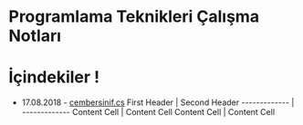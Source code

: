 # Programlama Teknikleri Çalışma Notları #
# İçindekiler !
- 17.08.2018 - [cembersinif.cs](https://github.com/odabirtanri/programlateknikleri/blob/master/cembersinif.cs)
 First Header  | Second Header
------------- | -------------
Content Cell  | Content Cell
Content Cell  | Content Cell 
